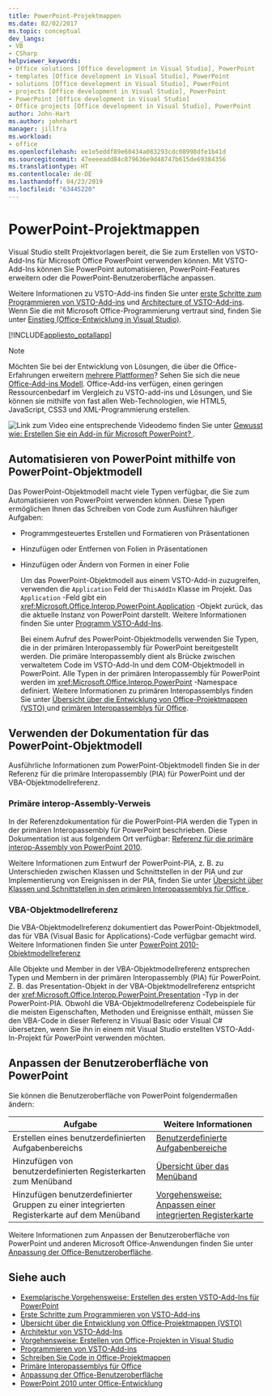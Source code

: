 ```yaml
---
title: PowerPoint-Projektmappen
ms.date: 02/02/2017
ms.topic: conceptual
dev_langs:
- VB
- CSharp
helpviewer_keywords:
- Office solutions [Office development in Visual Studio], PowerPoint
- templates [Office development in Visual Studio], PowerPoint
- solutions [Office development in Visual Studio], PowerPoint
- projects [Office development in Visual Studio], PowerPoint
- PowerPoint [Office development in Visual Studio]
- Office projects [Office development in Visual Studio], PowerPoint
author: John-Hart
ms.author: johnhart
manager: jillfra
ms.workload:
- office
ms.openlocfilehash: ee1e5eddf89e60434a083293cdc08998dfe1b41d
ms.sourcegitcommit: 47eeeeadd84c879636e9d48747b615de69384356
ms.translationtype: HT
ms.contentlocale: de-DE
ms.lasthandoff: 04/23/2019
ms.locfileid: "63445220"
---
```

# <a name="powerpoint-solutions"></a>PowerPoint-Projektmappen
  Visual Studio stellt Projektvorlagen bereit, die Sie zum Erstellen von VSTO-Add-Ins für Microsoft Office PowerPoint verwenden können. Mit VSTO-Add-Ins können Sie PowerPoint automatisieren, PowerPoint-Features erweitern oder die PowerPoint-Benutzeroberfläche anpassen.

 Weitere Informationen zu VSTO-Add-ins finden Sie unter [erste Schritte zum Programmieren von VSTO-Add-ins](../vsto/getting-started-programming-vsto-add-ins.md) und [Architecture of VSTO-Add-ins](../vsto/architecture-of-vsto-add-ins.md). Wenn Sie die mit Microsoft Office-Programmierung vertraut sind, finden Sie unter [Einstieg &#40;Office-Entwicklung in Visual Studio&#41;](../vsto/getting-started-office-development-in-visual-studio.md).

 [!INCLUDE[appliesto_pptallapp](../vsto/includes/appliesto-pptallapp-md.md)]

> [!NOTE]
> Möchten Sie bei der Entwicklung von Lösungen, die über die Office-Erfahrungen erweitern [mehrere Plattformen](https://dev.office.com/add-in-availability)? Sehen Sie sich die neue [Office-Add-ins Modell](https://dev.office.com/docs/add-ins/overview/office-add-ins). Office-Add-ins verfügen, einen geringen Ressourcenbedarf im Vergleich zu VSTO-add-ins und Lösungen, und Sie können sie mithilfe von fast allen Web-Technologien, wie HTML5, JavaScript, CSS3 und XML-Programmierung erstellen.

 ![Link zum Video](../vsto/media/playvideo.gif "Link zum Video") eine entsprechende Videodemo finden Sie unter [Gewusst wie: Erstellen Sie ein Add-in für Microsoft PowerPoint? ](http://go.microsoft.com/fwlink/?LinkId=132767).

## <a name="automate-powerpoint-by-using-the-powerpoint-object-model"></a>Automatisieren von PowerPoint mithilfe von PowerPoint-Objektmodell
 Das PowerPoint-Objektmodell macht viele Typen verfügbar, die Sie zum Automatisieren von PowerPoint verwenden können. Diese Typen ermöglichen Ihnen das Schreiben von Code zum Ausführen häufiger Aufgaben:

- Programmgesteuertes Erstellen und Formatieren von Präsentationen

- Hinzufügen oder Entfernen von Folien in Präsentationen

- Hinzufügen oder Ändern von Formen in einer Folie

  Um das PowerPoint-Objektmodell aus einem VSTO-Add-in zuzugreifen, verwenden die `Application` Feld der `ThisAddIn` Klasse im Projekt. Das `Application` -Feld gibt ein <xref:Microsoft.Office.Interop.PowerPoint.Application> -Objekt zurück, das die aktuelle Instanz von PowerPoint darstellt. Weitere Informationen finden Sie unter [Programm VSTO-Add-Ins](../vsto/programming-vsto-add-ins.md).

  Bei einem Aufruf des PowerPoint-Objektmodells verwenden Sie Typen, die in der primären Interopassembly für PowerPoint bereitgestellt werden. Die primäre Interopassembly dient als Brücke zwischen verwaltetem Code im VSTO-Add-In und dem COM-Objektmodell in PowerPoint. Alle Typen in der primären Interopassembly für PowerPoint werden im <xref:Microsoft.Office.Interop.PowerPoint> -Namespace definiert. Weitere Informationen zu primären Interopassemblys finden Sie unter [Übersicht über die Entwicklung von Office-Projektmappen &#40;VSTO&#41; ](../vsto/office-solutions-development-overview-vsto.md) und [primären Interopassemblys für Office](../vsto/office-primary-interop-assemblies.md).

## <a name="WordOMDocumentation"></a> Verwenden der Dokumentation für das PowerPoint-Objektmodell
 Ausführliche Informationen zum PowerPoint-Objektmodell finden Sie in der Referenz für die primäre Interopassembly (PIA) für PowerPoint und der VBA-Objektmodellreferenz.

### <a name="primary-interop-assembly-reference"></a>Primäre interop-Assembly-Verweis
 In der Referenzdokumentation für die PowerPoint-PIA werden die Typen in der primären Interopassembly für PowerPoint beschrieben. Diese Dokumentation ist aus folgendem Ort verfügbar: [Referenz für die primäre interop-Assembly von PowerPoint 2010](http://go.microsoft.com/fwlink/?LinkId=189588).

 Weitere Informationen zum Entwurf der PowerPoint-PIA, z. B. zu Unterschieden zwischen Klassen und Schnittstellen in der PIA und zur Implementierung von Ereignissen in der PIA, finden Sie unter [Übersicht über Klassen und Schnittstellen in den primären Interopassemblys für Office ](http://go.microsoft.com/fwlink/?LinkId=199885).

### <a name="vba-object-model-reference"></a>VBA-Objektmodellreferenz
 Die VBA-Objektmodellreferenz dokumentiert das PowerPoint-Objektmodell, das für VBA (Visual Basic for Applications)-Code verfügbar gemacht wird. Weitere Informationen finden Sie unter [PowerPoint 2010-Objektmodellreferenz](http://go.microsoft.com/fwlink/?LinkId=199770)

 Alle Objekte und Member in der VBA-Objektmodellreferenz entsprechen Typen und Membern in der primären Interopassembly (PIA) für PowerPoint. Z. B. das Presentation-Objekt in der VBA-Objektmodellreferenz entspricht der <xref:Microsoft.Office.Interop.PowerPoint.Presentation> -Typ in der PowerPoint-PIA. Obwohl die VBA-Objektmodellreferenz Codebeispiele für die meisten Eigenschaften, Methoden und Ereignisse enthält, müssen Sie den VBA-Code in dieser Referenz in Visual Basic oder Visual C# übersetzen, wenn Sie ihn in einem mit Visual Studio erstellten VSTO-Add-In-Projekt für PowerPoint verwenden möchten.

## <a name="customize-the-user-interface-of-powerpoint"></a>Anpassen der Benutzeroberfläche von PowerPoint
 Sie können die Benutzeroberfläche von PowerPoint folgendermaßen ändern:

|Aufgabe|Weitere Informationen|
|----------|--------------------------|
|Erstellen eines benutzerdefinierten Aufgabenbereichs|[Benutzerdefinierte Aufgabenbereiche](../vsto/custom-task-panes.md)|
|Hinzufügen von benutzerdefinierten Registerkarten zum Menüband|[Übersicht über das Menüband](../vsto/ribbon-overview.md)|
|Hinzufügen benutzerdefinierter Gruppen zu einer integrierten Registerkarte auf dem Menüband|[Vorgehensweise: Anpassen einer integrierten Registerkarte](../vsto/how-to-customize-a-built-in-tab.md)|

 Weitere Informationen zum Anpassen der Benutzeroberfläche von PowerPoint und anderen Microsoft Office-Anwendungen finden Sie unter [Anpassung der Office-Benutzeroberfläche](../vsto/office-ui-customization.md).

## <a name="see-also"></a>Siehe auch
- [Exemplarische Vorgehensweise: Erstellen des ersten VSTO-Add-Ins für PowerPoint](../vsto/walkthrough-creating-your-first-vsto-add-in-for-powerpoint.md)
- [Erste Schritte zum Programmieren von VSTO-Add-ins](../vsto/getting-started-programming-vsto-add-ins.md)
- [Übersicht über die Entwicklung von Office-Projektmappen &#40;VSTO&#41;](../vsto/office-solutions-development-overview-vsto.md)
- [Architektur von VSTO-Add-Ins](../vsto/architecture-of-vsto-add-ins.md)
- [Vorgehensweise: Erstellen von Office-Projekten in Visual Studio](../vsto/how-to-create-office-projects-in-visual-studio.md)
- [Programmieren von VSTO-Add-ins](../vsto/programming-vsto-add-ins.md)
- [Schreiben Sie Code in Office-Projektmappen](../vsto/writing-code-in-office-solutions.md)
- [Primäre Interopassemblys für Office](../vsto/office-primary-interop-assemblies.md)
- [Anpassung der Office-Benutzeroberfläche](../vsto/office-ui-customization.md)
- [PowerPoint 2010 unter Office-Entwicklung](http://go.microsoft.com/fwlink/?LinkId=199015)

